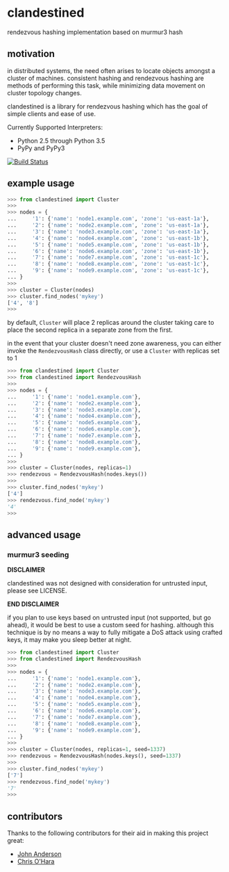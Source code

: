 clandestined
===========

rendezvous hashing implementation based on murmur3 hash


## motivation

in distributed systems, the need often arises to locate objects amongst a
cluster of machines. consistent hashing and rendezvous hashing are methods of
performing this task, while minimizing data movement on cluster topology
changes.

clandestined is a library for rendezvous hashing which has the goal of simple
clients and ease of use.

Currently Supported Interpreters:
  - Python 2.5 through Python 3.5
  - PyPy and PyPy3

[![Build Status](https://travis-ci.org/ewdurbin/clandestined-python.svg?branch=master)](https://travis-ci.org/ewdurbin/clandestined-python)

## example usage

```python
>>> from clandestined import Cluster
>>>
>>> nodes = {
...     '1': {'name': 'node1.example.com', 'zone': 'us-east-1a'},
...     '2': {'name': 'node2.example.com', 'zone': 'us-east-1a'},
...     '3': {'name': 'node3.example.com', 'zone': 'us-east-1a'},
...     '4': {'name': 'node4.example.com', 'zone': 'us-east-1b'},
...     '5': {'name': 'node5.example.com', 'zone': 'us-east-1b'},
...     '6': {'name': 'node6.example.com', 'zone': 'us-east-1b'},
...     '7': {'name': 'node7.example.com', 'zone': 'us-east-1c'},
...     '8': {'name': 'node8.example.com', 'zone': 'us-east-1c'},
...     '9': {'name': 'node9.example.com', 'zone': 'us-east-1c'},
... }
>>>
>>> cluster = Cluster(nodes)
>>> cluster.find_nodes('mykey')
['4', '8']
>>>
```

by default, `Cluster` will place 2 replicas around the cluster taking care to
place the second replica in a separate zone from the first.

in the event that your cluster doesn't need zone awareness, you can either
invoke the `RendezvousHash` class directly, or use a `Cluster` with replicas
set to 1

```python
>>> from clandestined import Cluster
>>> from clandestined import RendezvousHash
>>>
>>> nodes = {
...     '1': {'name': 'node1.example.com'},
...     '2': {'name': 'node2.example.com'},
...     '3': {'name': 'node3.example.com'},
...     '4': {'name': 'node4.example.com'},
...     '5': {'name': 'node5.example.com'},
...     '6': {'name': 'node6.example.com'},
...     '7': {'name': 'node7.example.com'},
...     '8': {'name': 'node8.example.com'},
...     '9': {'name': 'node9.example.com'},
... }
>>>
>>> cluster = Cluster(nodes, replicas=1)
>>> rendezvous = RendezvousHash(nodes.keys())
>>>
>>> cluster.find_nodes('mykey')
['4']
>>> rendezvous.find_node('mykey')
'4'
>>>
```

## advanced usage

### murmur3 seeding

**DISCLAIMER**

clandestined was not designed with consideration for untrusted input, please
see LICENSE.

**END DISCLAIMER**

if you plan to use keys based on untrusted input (not supported, but go
ahead), it would be best to use a custom seed for hashing. although this
technique is by no means a way to fully mitigate a DoS attack using crafted
keys, it may make you sleep better at night.

```python
>>> from clandestined import Cluster
>>> from clandestined import RendezvousHash
>>>
>>> nodes = {
...     '1': {'name': 'node1.example.com'},
...     '2': {'name': 'node2.example.com'},
...     '3': {'name': 'node3.example.com'},
...     '4': {'name': 'node4.example.com'},
...     '5': {'name': 'node5.example.com'},
...     '6': {'name': 'node6.example.com'},
...     '7': {'name': 'node7.example.com'},
...     '8': {'name': 'node8.example.com'},
...     '9': {'name': 'node9.example.com'},
... }
>>>
>>> cluster = Cluster(nodes, replicas=1, seed=1337)
>>> rendezvous = RendezvousHash(nodes.keys(), seed=1337)
>>>
>>> cluster.find_nodes('mykey')
['7']
>>> rendezvous.find_node('mykey')
'7'
>>>
```

## contributors

Thanks to the following contributors for their aid in making this project great:

- [John Anderson](https://github.com/sontek)
- [Chris O'Hara](https://github.com/chriso)
